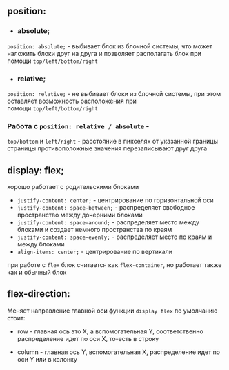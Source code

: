 
## position:

- ### absolute;
`position: absolute;` - выбивает блок из блочной системы, что может наложить блоки друг на друга и позволяет располагать блок при помощи `top/left/bottom/right`

- ### relative;
`position: relative;` - не выбивает блоки из блочной системы, при этом оставляет возможность расположения при помощи `top/left/bottom/right`

### Работа с `position: relative / absolute` -
`top/bottom` и `left/right` - расстояние в пикселях от указанной границы страницы противоположные значения перезаписывают друг друга


## display: flex;

хорошо работает с родительскими блоками

- `justify-content: center;` - центрирование по горизонтальной оси 
- `justify-content: space-between;` - распределяет свободное пространство между дочерними блоками 
- `justify-content: space-around;` - распределяет место между блоками и создает немного пространства по краям 
- `justify-content: space-evenly;` - распределяет место по краям и между блоками
- `align-items: center;` - центрирование по вертикали

при работе с `flex` блок считается как `flex-container`, но работает также как и обычный блок

## flex-direction:
Меняет направление главной оси функции `display flex` по умолчанию стоит:
- row - главная ось это X, а вспомогательная Y, соответственно распределение идет по оси X, то-есть в строку

- column - главная ось Y, вспомогательная X, распределение идет по оси Y или в колонку